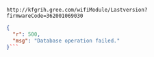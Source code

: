 `http://kfgrih.gree.com/wifiModule/Lastversion?firmwareCode=362001069030`

```json
{
  "r": 500,
  "msg": "Database operation failed."
}```